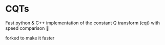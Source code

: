 # CQTs
Fast python &amp; C++ implementation of the constant Q transform (cqt) with speed comparison 🧮

forked to make it faster
